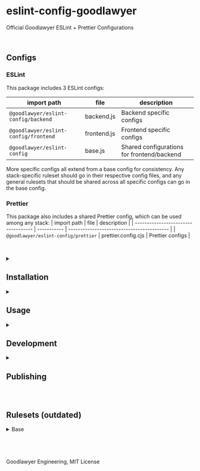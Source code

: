 # eslint-config-goodlawyer

Official Goodlawyer ESLint + Prettier Configurations

&nbsp;

## Configs

### ESLint

This package includes 3 ESLint configs:

| import path                          | file        | description                                |
| ------------------------------------ | ----------- | ------------------------------------------ |
| `@goodlawyer/eslint-config/backend`  | backend.js  | Backend specific configs                   |
| `@goodlawyer/eslint-config/frontend` | frontend.js | Frontend specific configs                  |
| `@goodlawyer/eslint-config`          | base.js     | Shared configurations for frontend/backend |

More specific configs all extend from a base config for consistency. Any stack-specific ruleset should go in their respective config files, and any general rulesets that should be shared across all specific configs can go in the base config.

### Prettier

This package also includes a shared Prettier config, which can be used among any stack:
| import path | file | description |
| ----------------------------------- | ----------- | ------------------------------------------ |
| `@goodlawyer/eslint-config/prettier` | prettier.config.cjs | Prettier configs |

&nbsp;


<!-- ============================================================== INSTALLATION =====================================================  -->
<details>
	<summary>
		<h2>Installation</h2> 
	</summary>
	
### Install Package

`npm install -D @goodlawyer/eslint-config`

### Install Peer Dependencies

`npm install -D eslint prettier lint-staged husky`

&nbsp;

### Add Prettier Config

https://prettier.io/docs/en/configuration.html#sharing-configurations

```jsonc
// Example using `package.json`
{
	...,
	"prettier": "@goodlawyer/eslint-config/prettier"
}
```

&nbsp;

### Create ESLint Config File

https://eslint.org/docs/developer-guide/shareable-configs#using-a-shareable-config

```jsonc
// Example using `.eslintrc.json` in a backend project root
{
	"extends": "@goodlawyer/eslint-config/backend"
}
```

_Use `@goodlawyer/eslint-config/frontend` for frontend projects. For special-cases like NextJS, see [Environments > NextJS](#nextjs)._

&nbsp;

### Add Precommit Hook

Add a precommit hook to `package.json` to automatically lint\* and format any files staged for commit

```jsonc
// package.json
"husky": {
  "hooks": {
    "pre-commit": "lint-staged"
  }
},
"lint-staged": {
  "concurrent": false,
  "linters": {
    "*.{ts,tsx,js,jsx}": [
      "eslint --quiet",
      "git add"
    ],
    "*.{ts,tsx,js,jsx}": [
      "prettier --write",
      "git add"
    ]
  }
}
```

\*In projects that has many code-smells not fixable by linters, this can become problematic as you cannot push without fixing the lint errors. Remove linting but keep formatting if necessary.

&nbsp;

### Add Scripts

Add scripts for linting and formatting to `package.json`

```jsonc
// package.json
"scripts": {
  "lint": "eslint .",
  "format": "prettier --write \"**/*.{ts,tsx,js,jsx}\"",
  "format:check": "prettier --debug-check \"**/*.{ts,tsx,js,jsx}\""
}
```

&nbsp;

### Environments

#### NextJS

NextJS inludes their own ESLint plugin out of the box as of v11. To add this on top of the frontend rules, you must extend from the plugin directly:

https://nextjs.org/docs/basic-features/eslint#migrating-existing-config

```jsonc
// Example using `.eslintrc.json` in a frontend NextJS project root
{
	"extends": ["@goodlawyer/eslint-config/frontend", "plugin:@next/next/recommended"]
}
```

Also make sure that build output files are not linted or formatted, see [Usage > Ignore Files](#ignore-files)

</details>

<!-- =========================================================== END OF INSTALLATION ====================================================  -->
<!-- ============================================================== USAGE =====================================================  -->
<details>
	<summary>
		<h2>Usage</h2>
	</summary>
	

### Format Code

If you've added Prettier to an existing project you will want to format all the code before making any further changes. This should also be done entirely within in **it's own commit**, excluding changes made by installation above. This is to prevent mixing commits that include actual code-changes and formatting changes.

Before formatting, it's a good idea to run a soft-check to verify the files that will be formatted. This mindful check can verify whether you're ignoring files that should be ignored, before going to CI (ie. tests, build outputs). See [Ignore files](#ignore-files)

`npm run format:check`

To format an entire codebase, run

`npm run format`

&nbsp;

### Ignore files

There might be files that do shouldn't need linting & formatting, like test files or build outputs. You can add a `.prettierignore` at project root to do this:

```
// .prettierignore

/* Testing frameworks */
cypress

/* NextJS */
.next
```

If you're needing to do this often, consider adding an `ignorePatterns` config in one of our configs above. 

https://eslint.org/docs/user-guide/configuring/ignoring-code#ignorepatterns-in-config-files
</details>

<!-- ============================================================ END OF USAGE =====================================================  -->
<!-- ===============================================================DEVELOPMENT=====================================================  -->
<details>
	<summary>
		<h2>Development </h2>
	</summary>
	
TODO

</details>
<!-- ============================================================ END OF DEVELOPMENT ===============================================  -->
<!-- ============================================================== PUBLISHING ====================================================  -->
<details>
	<summary>
		<h2>Publishing</h2>
	</summary>


1. Update the version in package.json
2. Commit your changes **with a detailed message of what changed**
3. `npm pack --dry-run` to see what will be published
4. `npm publish`
5. (optional) Create a release on GitHub. Use the version as the tag and release name. For example for version 1.0.0 the tag and release name would be v1.0.0. Add the commit details to the release.

</details>

<!-- ========================================================== END OF PUBLISHING =====================================================  -->
<!-- ============================================================== RULESETS ====================================================  -->
&nbsp;

## Rulesets (outdated)

<details> <summary> Base </summary> 
  
`base.js`

| Rule                                                                                                                                                   | Note                                                               |
| ------------------------------------------------------------------------------------------------------------------------------------------------------ | ------------------------------------------------------------------ |
| [prefer-const](https://eslint.org/docs/rules/prefer-const.html)                                                                                        | https://github.com/airbnb/javascript#references--prefer-const      |
| [no-var](https://eslint.org/docs/rules/no-var.html)                                                                                                    | https://github.com/airbnb/javascript#references--disallow-var      |
| [quote-props](https://eslint.org/docs/rules/quote-props.html)                                                                                          | https://github.com/airbnb/javascript#objects--quoted-props         |
| [prefer-destructuring](https://eslint.org/docs/rules/prefer-destructuring)                                                                             | https://github.com/airbnb/javascript#destructuring--object         |
| [prefer-template](https://eslint.org/docs/rules/prefer-template.html) & [template-curly-spacing](https://eslint.org/docs/rules/template-curly-spacing) | https://github.com/airbnb/javascript#es6-template-literals         |
| [object-curly-spacing](https://eslint.org/docs/rules/object-curly-spacing)                                                                             | [abnb](https://github.com/airbnb/javascript#whitespace--in-braces) |
| [no-eval](https://eslint.org/docs/rules/no-eval)                                                                                                       | https://github.com/airbnb/javascript#strings--eval                 |
| [no-loop-func](https://eslint.org/docs/rules/no-loop-func.html)                                                                                        | https://github.com/airbnb/javascript#functions--in-blocks          |
| [default-param-last](https://eslint.org/docs/rules/default-param-last)                                                                                 | https://github.com/airbnb/javascript#functions--defaults-last      |
| [space-before-blocks](https://eslint.org/docs/rules/space-before-blocks)                                                                               | https://github.com/airbnb/javascript#functions--signature-spacing  |
| [no-param-reassign](https://eslint.org/docs/rules/no-param-reassign.html)                                                                              | https://github.com/airbnb/javascript#functions--mutate-params      |
| [no-duplicate-imports](https://eslint.org/docs/rules/no-duplicate-imports)                                                                             | https://github.com/airbnb/javascript#modules--no-duplicate-imports |
| [one-var](https://eslint.org/docs/rules/one-var.html)                                                                                                  | https://github.com/airbnb/javascript#variables--one-const          |
| [operator-linebreak](https://eslint.org/docs/rules/operator-linebreak.html)                                                                            | https://github.com/airbnb/javascript#variables--linebreak          |
| [eqeqeq](https://eslint.org/docs/rules/eqeqeq.html)                                                                                                    | https://github.com/airbnb/javascript#comparison--eqeqeq            |
| [no-nested-ternary](https://eslint.org/docs/rules/no-nested-ternary.html)                                                                              | https://github.com/airbnb/javascript#comparison--nested-ternaries  |
| [no-unneeded-ternary](https://eslint.org/docs/rules/no-unneeded-ternary.html)                                                                          | https://github.com/airbnb/javascript#comparison--unneeded-ternary  |
|                                                                                                                                                        |                                                                    |
| [import/first](https://github.com/import-js/eslint-plugin-import/blob/main/docs/rules/first.md)                                                        |                                                                    |

 </details>
 
<!-- ========================================================== END OF PUBLISHING =====================================================  -->

&nbsp;

#

Goodlawyer Engineering, MIT License
